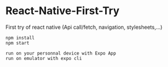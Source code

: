 # React-Native-First-Try
First try of react native (Api call/fetch, navigation, stylesheets,...)

```
npm install
npm start
```

```
run on your personnal device with Expo App
run on emulator with expo cli
```
